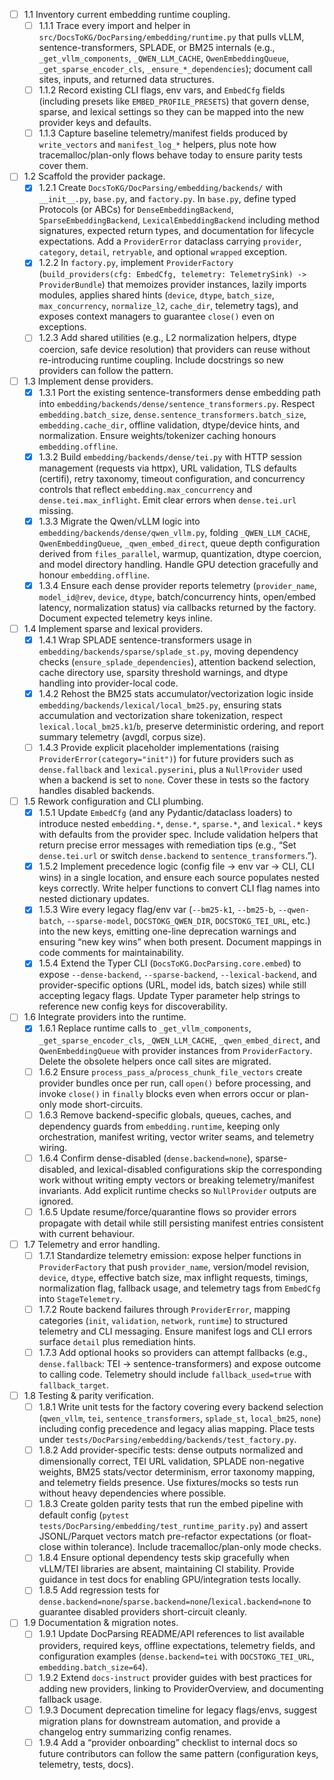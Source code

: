 
- [ ] 1.1 Inventory current embedding runtime coupling.
  - [ ] 1.1.1 Trace every import and helper in `src/DocsToKG/DocParsing/embedding/runtime.py` that pulls vLLM, sentence-transformers, SPLADE, or BM25 internals (e.g., `_get_vllm_components`, `_QWEN_LLM_CACHE`, `QwenEmbeddingQueue`, `_get_sparse_encoder_cls`, `_ensure_*_dependencies`); document call sites, inputs, and returned data structures.
  - [ ] 1.1.2 Record existing CLI flags, env vars, and `EmbedCfg` fields (including presets like `EMBED_PROFILE_PRESETS`) that govern dense, sparse, and lexical settings so they can be mapped into the new provider keys and defaults.
  - [ ] 1.1.3 Capture baseline telemetry/manifest fields produced by `write_vectors` and `manifest_log_*` helpers, plus note how tracemalloc/plan-only flows behave today to ensure parity tests cover them.
- [ ] 1.2 Scaffold the provider package.
  - [x] 1.2.1 Create `DocsToKG/DocParsing/embedding/backends/` with `__init__.py`, `base.py`, and `factory.py`. In `base.py`, define typed Protocols (or ABCs) for `DenseEmbeddingBackend`, `SparseEmbeddingBackend`, `LexicalEmbeddingBackend` including method signatures, expected return types, and documentation for lifecycle expectations. Add a `ProviderError` dataclass carrying `provider`, `category`, `detail`, `retryable`, and optional `wrapped` exception.
  - [x] 1.2.2 In `factory.py`, implement `ProviderFactory` (`build_providers(cfg: EmbedCfg, telemetry: TelemetrySink) -> ProviderBundle`) that memoizes provider instances, lazily imports modules, applies shared hints (`device`, `dtype`, `batch_size`, `max_concurrency`, `normalize_l2`, `cache_dir`, telemetry tags), and exposes context managers to guarantee `close()` even on exceptions.
  - [ ] 1.2.3 Add shared utilities (e.g., L2 normalization helpers, dtype coercion, safe device resolution) that providers can reuse without re-introducing runtime coupling. Include docstrings so new providers can follow the pattern.
- [ ] 1.3 Implement dense providers.
  - [x] 1.3.1 Port the existing sentence-transformers dense embedding path into `embedding/backends/dense/sentence_transformers.py`. Respect `embedding.batch_size`, `dense.sentence_transformers.batch_size`, `embedding.cache_dir`, offline validation, dtype/device hints, and normalization. Ensure weights/tokenizer caching honours `embedding.offline`.
  - [x] 1.3.2 Build `embedding/backends/dense/tei.py` with HTTP session management (requests via httpx), URL validation, TLS defaults (certifi), retry taxonomy, timeout configuration, and concurrency controls that reflect `embedding.max_concurrency` and `dense.tei.max_inflight`. Emit clear errors when `dense.tei.url` missing.
  - [x] 1.3.3 Migrate the Qwen/vLLM logic into `embedding/backends/dense/qwen_vllm.py`, folding `_QWEN_LLM_CACHE`, `QwenEmbeddingQueue`, `_qwen_embed_direct`, queue depth configuration derived from `files_parallel`, warmup, quantization, dtype coercion, and model directory handling. Handle GPU detection gracefully and honour `embedding.offline`.
  - [x] 1.3.4 Ensure each dense provider reports telemetry (`provider_name`, `model_id@rev`, `device`, `dtype`, batch/concurrency hints, open/embed latency, normalization status) via callbacks returned by the factory. Document expected telemetry keys inline.
- [ ] 1.4 Implement sparse and lexical providers.
  - [x] 1.4.1 Wrap SPLADE sentence-transformers usage in `embedding/backends/sparse/splade_st.py`, moving dependency checks (`ensure_splade_dependencies`), attention backend selection, cache directory use, sparsity threshold warnings, and dtype handling into provider-local code.
  - [x] 1.4.2 Rehost the BM25 stats accumulator/vectorization logic inside `embedding/backends/lexical/local_bm25.py`, ensuring stats accumulation and vectorization share tokenization, respect `lexical.local_bm25.k1`/`b`, preserve deterministic ordering, and report summary telemetry (avgdl, corpus size).
  - [ ] 1.4.3 Provide explicit placeholder implementations (raising `ProviderError(category="init")`) for future providers such as `dense.fallback` and `lexical.pyserini`, plus a `NullProvider` used when a backend is set to `none`. Cover these in tests so the factory handles disabled backends.
- [ ] 1.5 Rework configuration and CLI plumbing.
  - [x] 1.5.1 Update `EmbedCfg` (and any Pydantic/dataclass loaders) to introduce nested `embedding.*`, `dense.*`, `sparse.*`, and `lexical.*` keys with defaults from the provider spec. Include validation helpers that return precise error messages with remediation tips (e.g., “Set `dense.tei.url` or switch `dense.backend` to `sentence_transformers`.”).
  - [x] 1.5.2 Implement precedence logic (config file → env var → CLI, CLI wins) in a single location, and ensure each source populates nested keys correctly. Write helper functions to convert CLI flag names into nested dictionary updates.
  - [x] 1.5.3 Wire every legacy flag/env var (`--bm25-k1`, `--bm25-b`, `--qwen-batch`, `--sparse-model`, `DOCSTOKG_QWEN_DIR`, `DOCSTOKG_TEI_URL`, etc.) into the new keys, emitting one-line deprecation warnings and ensuring “new key wins” when both present. Document mappings in code comments for maintainability.
  - [x] 1.5.4 Extend the Typer CLI (`DocsToKG.DocParsing.core.embed`) to expose `--dense-backend`, `--sparse-backend`, `--lexical-backend`, and provider-specific options (URL, model ids, batch sizes) while still accepting legacy flags. Update Typer parameter help strings to reference new config keys for discoverability.
- [ ] 1.6 Integrate providers into the runtime.
  - [x] 1.6.1 Replace runtime calls to `_get_vllm_components`, `_get_sparse_encoder_cls`, `_QWEN_LLM_CACHE`, `_qwen_embed_direct`, and `QwenEmbeddingQueue` with provider instances from `ProviderFactory`. Delete the obsolete helpers once call sites are migrated.
  - [ ] 1.6.2 Ensure `process_pass_a`/`process_chunk_file_vectors` create provider bundles once per run, call `open()` before processing, and invoke `close()` in `finally` blocks even when errors occur or plan-only mode short-circuits.
  - [ ] 1.6.3 Remove backend-specific globals, queues, caches, and dependency guards from `embedding.runtime`, keeping only orchestration, manifest writing, vector writer seams, and telemetry wiring.
  - [ ] 1.6.4 Confirm dense-disabled (`dense.backend=none`), sparse-disabled, and lexical-disabled configurations skip the corresponding work without writing empty vectors or breaking telemetry/manifest invariants. Add explicit runtime checks so `NullProvider` outputs are ignored.
  - [ ] 1.6.5 Update resume/force/quarantine flows so provider errors propagate with detail while still persisting manifest entries consistent with current behaviour.
- [ ] 1.7 Telemetry and error handling.
  - [ ] 1.7.1 Standardize telemetry emission: expose helper functions in `ProviderFactory` that push `provider_name`, version/model revision, `device`, `dtype`, effective batch size, max inflight requests, timings, normalization flag, fallback usage, and telemetry tags from `EmbedCfg` into `StageTelemetry`.
  - [ ] 1.7.2 Route backend failures through `ProviderError`, mapping categories (`init`, `validation`, `network`, `runtime`) to structured telemetry and CLI messaging. Ensure manifest logs and CLI errors surface `detail` plus remediation hints.
  - [ ] 1.7.3 Add optional hooks so providers can attempt fallbacks (e.g., `dense.fallback`: TEI → sentence-transformers) and expose outcome to calling code. Telemetry should include `fallback_used=true` with `fallback_target`.
- [ ] 1.8 Testing & parity verification.
  - [ ] 1.8.1 Write unit tests for the factory covering every backend selection (`qwen_vllm`, `tei`, `sentence_transformers`, `splade_st`, `local_bm25`, `none`) including config precedence and legacy alias mapping. Place tests under `tests/DocParsing/embedding/backends/test_factory.py`.
  - [ ] 1.8.2 Add provider-specific tests: dense outputs normalized and dimensionally correct, TEI URL validation, SPLADE non-negative weights, BM25 stats/vector determinism, error taxonomy mapping, and telemetry fields presence. Use fixtures/mocks so tests run without heavy dependencies where possible.
  - [ ] 1.8.3 Create golden parity tests that run the embed pipeline with default config (`pytest tests/DocParsing/embedding/test_runtime_parity.py`) and assert JSONL/Parquet vectors match pre-refactor expectations (or float-close within tolerance). Include tracemalloc/plan-only mode checks.
  - [ ] 1.8.4 Ensure optional dependency tests skip gracefully when vLLM/TEI libraries are absent, maintaining CI stability. Provide guidance in test docs for enabling GPU/integration tests locally.
  - [ ] 1.8.5 Add regression tests for `dense.backend=none`/`sparse.backend=none`/`lexical.backend=none` to guarantee disabled providers short-circuit cleanly.
- [ ] 1.9 Documentation & migration notes.
  - [ ] 1.9.1 Update DocParsing README/API references to list available providers, required keys, offline expectations, telemetry fields, and configuration examples (`dense.backend=tei` with `DOCSTOKG_TEI_URL`, `embedding.batch_size=64`).
  - [ ] 1.9.2 Extend `docs-instruct` provider guides with best practices for adding new providers, linking to ProviderOverview, and documenting fallback usage.
  - [ ] 1.9.3 Document deprecation timeline for legacy flags/envs, suggest migration plans for downstream automation, and provide a changelog entry summarizing config renames.
  - [ ] 1.9.4 Add a “provider onboarding” checklist to internal docs so future contributors can follow the same pattern (configuration keys, telemetry, tests, docs).
